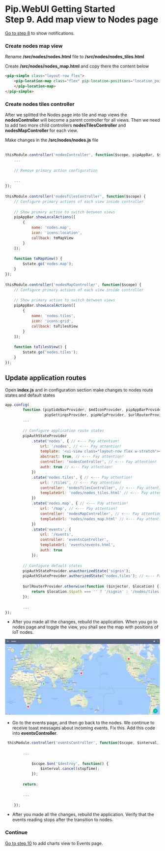 # Pip.WebUI Getting Started <br/> Step 9. Add map view to Nodes page

[Go to step 8](https://github.com/pip-webui/pip-webui-sample/blob/master/step8/) to show notifications.

### Create nodes map view

Rename **/src/nodes/nodes.html** file to **/src/nodes/nodes_tiles.html**

Create **/src/nodes/nodes_map.html** and copy there the content below

```html
<pip-simple class="layout-row flex">
    <pip-location-map class="flex" pip-location-positions="location_points" pip-draggable="true" pip-stretch="true">
    </pip-location-map>
</pip-simple>
```

### Create nodes tiles controller

After we splitted the Nodes page into tile and map views the  **nodesController** will become a parent controller for all views.
Then we need to add two more child controllers **nodesTilesController** and **nodesMapController** for each view.

Make changes in the **/src/nodes/nodes.js** file

```javascript

thisModule.controller('nodesController', function($scope, pipAppBar, $state) {
    ...

    // Remove primary action configuration
    
    ...
});

thisModule.controller('nodesTilesController', function($scope) {
    // Configure primary actions of each view inside controller
    
    // Show primary action to switch between views
    pipAppBar.showLocalActions([
        {
            name: 'nodes.map',
            icon: 'icons:location',
            callback: toMapView
        }
    ]);
    
    function toMapView() {
        $state.go('nodes.map');
    }
});

thisModule.controller('nodesMapController', function($scope) {
    // Configure primary actions of each view inside controller
    
    // Show primary action to switch between views
    pipAppBar.showLocalActions([
        {
            name: 'nodes.tiles',
            icon: 'icons:grid',
            callback: toTilesView
        }
    ]);
    
    function toTilesView() {
        $state.go('nodes.tiles');
    }
});

```

## Update application routes

Open **index.js** and in configuration section make changes to nodes route states and default states

```javascript
app.config(
        function (pipSideNavProvider, $mdIconProvider, pipAppBarProvider, pipAuthStateProvider, 
                  pipSettingsProvider, pipHelpProvider, $urlRouterProvider, pipRestProvider) {
        ...
        
        // Configure application route states
        pipAuthStateProvider
            .state('nodes', { // <--- Pay attention!
                url: '/nodes', // <--- Pay attention!
                template: '<ui-view class="layout-row flex w-stretch"></ui-view>', // <--- Pay attention!
                abstract: true, // <--- Pay attention!
                controller: 'nodesController', // <--- Pay attention!
                auth: true // <--- Pay attention!
            })
            .state('nodes.tiles', { // <--- Pay attention!
                url: '/tiles', // <--- Pay attention!
                controller: 'nodesTilesController', // <--- Pay attention!
                templateUrl: 'nodes/nodes_tiles.html' // <--- Pay attention!
            })
            .state('nodes.map', { // <--- Pay attention!
                url: '/map', // <--- Pay attention!
                controller: 'nodesMapController', // <--- Pay attention!
                templateUrl: 'nodes/nodes_map.html' // <--- Pay attention!
            })
            .state('events', {
                url: '/events',
                controller: 'eventsController',
                templateUrl: 'events/events.html',
                auth: true
            });
            
        // Configure default states
        pipAuthStateProvider.unauthorizedState('signin');
        pipAuthStateProvider.authorizedState('nodes.tiles'); // <--- Pay attention!
        
        $urlRouterProvider.otherwise(function ($injector, $location) {
            return $location.$$path === '' ? '/signin' : '/nodes/tiles'; // <--- Pay attention!
        });
         
        ...
});
```

* After you made all the changes, rebuild the application. When you go to nodes page and toggle the view, you shall see the map with positions of IoT nodes.

![IoT Nodes map view](artifacts/map_view.png)


* Go to the events page, and then go back to the nodes. We continue to receive toast messages about incoming events. Fix this. Add this code into **eventsController**. 


```javascript
 thisModule.controller('eventsController', function($scope, $interval, $mdMedia, $http, pipAppBar, pipToasts) {

        ...

            $scope.$on('$destroy', function() {
                $interval.cancel(stopTime);
            });

        return;

        ...

    });
```

* After you made all the changes, rebuild the application. Verify that the events reading stops after the transition to nodes.


### Continue

[Go to step 10](https://github.com/pip-webui/pip-webui-sample/blob/master/step10/) to add charts view to Events page.
